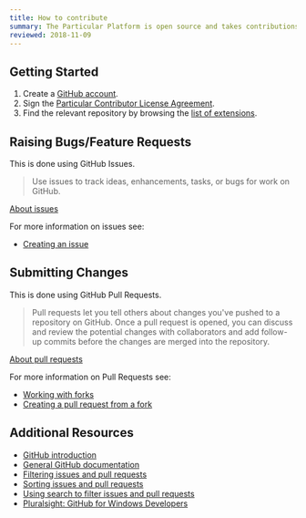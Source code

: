 ```yaml
---
title: How to contribute
summary: The Particular Platform is open source and takes contributions from the community.
reviewed: 2018-11-09
---
```


## Getting Started

 1. Create a [GitHub account](https://github.com/join).
 1. Sign the [Particular Contributor License Agreement](https://particular.net/contributors-license-agreement-consent).
 1. Find the relevant repository by browsing the [list of extensions](/components/).


## Raising Bugs/Feature Requests

This is done using GitHub Issues.

> Use issues to track ideas, enhancements, tasks, or bugs for work on GitHub.

[About issues](https://help.github.com/articles/about-issues/)

For more information on issues see:

 * [Creating an issue](https://help.github.com/articles/creating-an-issue/)
 

## Submitting Changes

This is done using GitHub Pull Requests.

> Pull requests let you tell others about changes you've pushed to a repository on GitHub. Once a pull request is opened, you can discuss and review the potential changes with collaborators and add follow-up commits before the changes are merged into the repository.

[About pull requests](https://help.github.com/articles/about-pull-requests/)
 

For more information on Pull Requests see:

 * [Working with forks](https://help.github.com/articles/working-with-forks/)
 * [Creating a pull request from a fork](https://help.github.com/articles/creating-a-pull-request-from-a-fork/)


## Additional Resources

 * [GitHub introduction](https://guides.github.com/activities/hello-world/)
 * [General GitHub documentation](https://help.github.com/)
 * [Filtering issues and pull requests](https://help.github.com/articles/filtering-issues-and-pull-requests/)
 * [Sorting issues and pull requests](https://help.github.com/articles/sorting-issues-and-pull-requests/)
 * [Using search to filter issues and pull requests](https://help.github.com/articles/using-search-to-filter-issues-and-pull-requests/)
 * [Pluralsight: GitHub for Windows Developers](https://www.pluralsight.com/courses/github-windows-developers)
